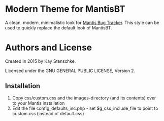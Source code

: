 Modern Theme for MantisBT
=========================

A clean, modern, minimalistic look for [Mantis Bug Tracker](https://www.mantisbt.org/).
This style can be used to quickly replace the default look of MantisBT.


Authors and License
===================

Created in 2015 by Kay Stenschke.

Licensed under the GNU GENERAL PUBLIC LICENSE, Version 2.


Installation
------------
1. Copy css/custom.css and the images-directory (and its contents) over to your Mantis installation
2. Edit the file config_defaults_inc.php - set $g_css_include_file to point to custom.css (instead of default.css)

